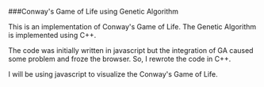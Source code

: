 ###Conway's Game of Life using Genetic Algorithm

This is an implementation of Conway's Game of Life. The Genetic Algorithm is implemented using C++.

The code was initially written in javascript but the integration of GA caused some problem and froze the browser. So, I rewrote the code in C++.

I will be using javascript to visualize the Conway's Game of Life.